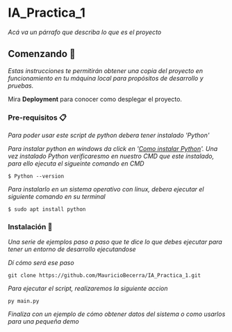 # IA_Practica_1

_Acá va un párrafo que describa lo que es el proyecto_

## Comenzando 🚀

_Estas instrucciones te permitirán obtener una copia del proyecto en funcionamiento en tu máquina local para propósitos de desarrollo y pruebas._

Mira **Deployment** para conocer como desplegar el proyecto.


### Pre-requisitos 📋

_Para poder usar este script de python debera tener instalado 'Python'_

_Para instalar python en windows da click en '[Como instalar Python](https://www.programacionfacil.org/cursos/python_basico/capitulo_1_instalacion_ide_python.html)'. 
Una vez instalado Python verificaresmo en nuestro CMD que este instalado, para ello ejecuta el sigueinte comando en CMD_

```
$ Python --version
```
_Para instalarlo en un sistema operativo con linux, debera ejecutar el siguiente comando en su terminal_

```
$ sudo apt install python
```

### Instalación 🔧

_Una serie de ejemplos paso a paso que te dice lo que debes ejecutar para tener un entorno de desarrollo ejecutandose_

_Dí cómo será ese paso_

```
git clone https://github.com/MauricioBecerra/IA_Practica_1.git
```

_Para ejecutar el script, realizaremos la siguiente accion_

```
py main.py
```

_Finaliza con un ejemplo de cómo obtener datos del sistema o como usarlos para una pequeña demo_
